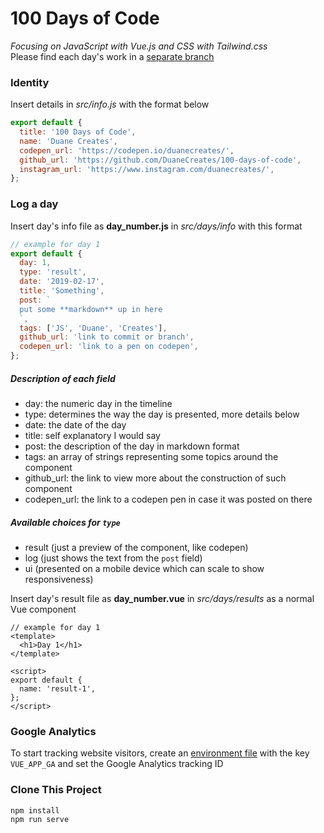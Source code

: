 # 100 Days of Code
*Focusing on JavaScript with Vue.js and CSS with Tailwind.css*  
Please find each day's work in a [separate branch](https://github.com/DuaneCreates/100-days-of-code/branches)

### Identity
Insert details in *src/info.js* with the format below
```javascript
export default {
  title: '100 Days of Code',
  name: 'Duane Creates',
  codepen_url: 'https://codepen.io/duanecreates/',
  github_url: 'https://github.com/DuaneCreates/100-days-of-code',
  instagram_url: 'https://www.instagram.com/duanecreates/',
};
```

### Log a day
Insert day's info file as **day_number.js** in *src/days/info* with this format
```javascript
// example for day 1
export default {
  day: 1,
  type: 'result',
  date: '2019-02-17',
  title: 'Something',
  post: `
  put some **markdown** up in here  
  `,
  tags: ['JS', 'Duane', 'Creates'],
  github_url: 'link to commit or branch',
  codepen_url: 'link to a pen on codepen',
};
```

##### Description of each field
- day: the numeric day in the timeline
- type: determines the way the day is presented, more details below
- date: the date of the day
- title: self explanatory I would say
- post: the description of the day in markdown format 
- tags: an array of strings representing some topics around the component
- github_url: the link to view more about the construction of such component
- codepen_url: the link to a codepen pen in case it was posted on there

##### Available choices for ```type```
- result (just a preview of the component, like codepen)
- log (just shows the text from the ```post``` field)
- ui (presented on a mobile device which can scale to show responsiveness)

Insert day's result file as **day_number.vue** in *src/days/results* as a normal Vue component
```vue
// example for day 1
<template>
  <h1>Day 1</h1>
</template>

<script>
export default {
  name: 'result-1',
};
</script>
```

### Google Analytics
To start tracking website visitors, create an [environment file](https://cli.vuejs.org/guide/mode-and-env.html#environment-variables) with the key ```VUE_APP_GA``` and set the Google Analytics tracking ID

### Clone This Project
```
npm install
npm run serve
```
